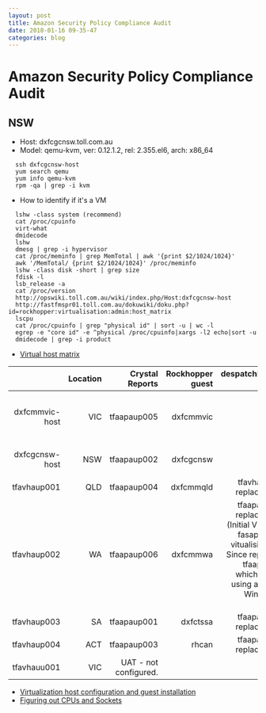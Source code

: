```yaml
---
layout: post
title: Amazon Security Policy Compliance Audit
date: 2018-01-16 09-35-47
categories: blog
---
```


# Amazon Security Policy Compliance Audit

## NSW
- Host: dxfcgcnsw.toll.com.au
- Model: qemu-kvm, ver: 0.12.1.2, rel: 2.355.el6, arch: x86_64
```
  ssh dxfcgcnsw-host
  yum search qemu
  yum info qemu-kvm
  rpm -qa | grep -i kvm
```
- How to identify if it's a VM
```
  lshw -class system (recommend)
  cat /proc/cpuinfo
  virt-what
  dmidecode
  lshw
  dmesg | grep -i hypervisor
  cat /proc/meminfo | grep MemTotal | awk '{print $2/1024/1024}'
  awk '/MemTotal/ {print $2/1024/1024}' /proc/meminfo
  lshw -class disk -short | grep size
  fdisk -l
  lsb_release -a
  cat /proc/version
  http://opswiki.toll.com.au/wiki/index.php/Host:dxfcgcnsw-host
  http://fastfmspr01.toll.com.au/dokuwiki/doku.php?id=rockhopper:virtualisation:admin:host_matrix
  lscpu
  cat /proc/cpuinfo | grep "physical id" | sort -u | wc -l
  egrep -e "core id" -e ^physical /proc/cpuinfo|xargs -l2 echo|sort -u
  dmidecode | grep -i product
```
- [Virtual host matrix](http://fastfmspr01.toll.com.au/dokuwiki/doku.php?id=rockhopper:virtualisation:admin:host_matrix)

|	| Location	| Crystal Reports | Rockhopper guest	| despatchEXPRESS guest	| Comments |
|--:|----------:|----------------:|--------------------:|----------------------:|----------:|
|dxfcmmvic-host|VIC|tfaapaup005|dxfcmmvic|demel|tfaapaup005 - replaced APS6, demel switched off, not in use|
|dxfcgcnsw-host|NSW|tfaapaup002|dxfcgcnsw|desyd|tfaapaup002 - replaced APS2|
|tfavhaup001|QLD|tfaapaup004|dxfcmmqld|tfavhaup004 - replaced APS4.|
|tfavhaup002|WA|tfaapaup006|dxfcmmwa|tfaapaup006 - replaced APS5. (Initial VM built as fasapbelp1, by vitualising APS5.  Since replaced by tfaapaup006, which was built using a standard Windows VM image.)|
|tfavhaup003|SA|tfaapaup001|dxfctssa|tfaapaup001 - replaced APS3.|
|tfavhaup004|ACT|tfaapaup003|rhcan|tfaapaup002 - replaced APS8.|
|tfavhauu001|VIC|UAT - not configured.|

- [Virtualization host configuration and guest installation](https://access.redhat.com/documentation/en-us/red_hat_enterprise_linux/6/html-single/virtualization_host_configuration_and_guest_installation_guide/index)
- [Figuring out CPUs and Sockets](https://access.redhat.com/discussions/480953)
